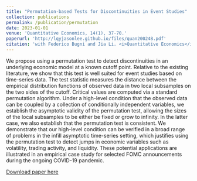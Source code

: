 ```yaml
---
title: "Permutation‐based Tests for Discontinuities in Event Studies"
collection: publications
permalink: /publication/permutation
date: 2023-01-01
venue: 'Quantitative Economics, 14(1), 37-70.'
paperurl: 'http://lqyjasonlee.github.io/files/quan200248.pdf'
citation: 'with Federico Bugni and Jia Li. <i>Quantitative Economics</i>, 14(1), 2023, 37-70.'
---
```

We propose using a permutation test to detect discontinuities in an underlying economic model at a known cutoff point. Relative to the existing literature, we show that this test is well suited for event studies based on time-series data. The test statistic measures the distance between the empirical distribution functions of observed data in two local subsamples on the two sides of the cutoff. Critical values are computed via a standard permutation algorithm. Under a high-level condition that the observed data can be coupled by a collection of conditionally independent variables, we establish the asymptotic validity of the permutation test, allowing the sizes of the local subsamples to be either be fixed or grow to infinity. In the latter case, we also establish that the permutation test is consistent. We demonstrate that our high-level condition can be verified in a broad range of problems in the infill asymptotic time-series setting, which justifies using the permutation test to detect jumps in economic variables such as volatility, trading activity, and liquidity. These potential applications are illustrated in an empirical case study for selected FOMC announcements during the ongoing COVID-19 pandemic.

[Download paper here](http://lqyjasonlee.github.io/files/quan200248.pdf)

